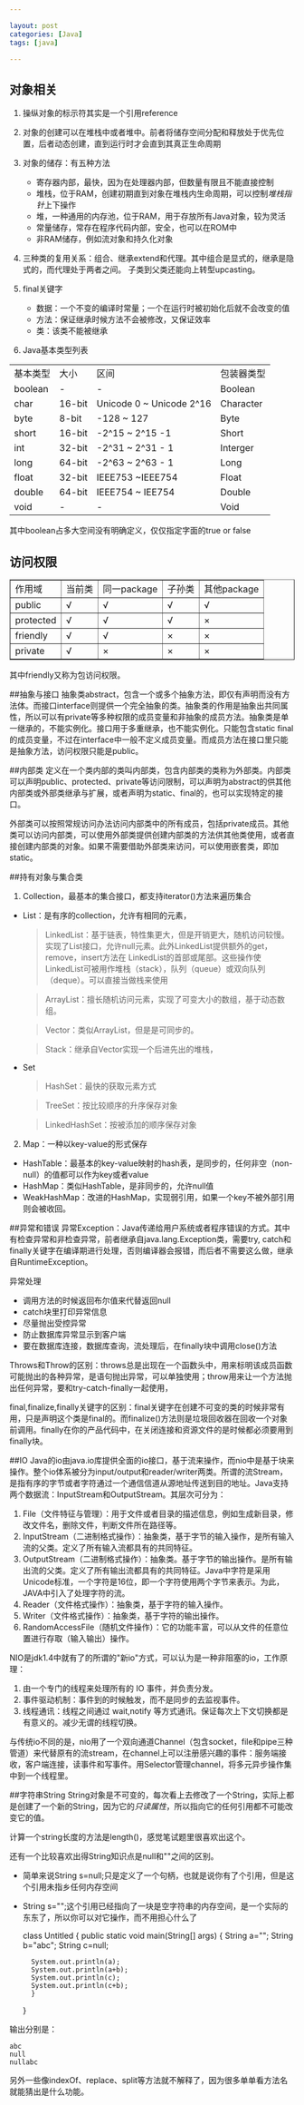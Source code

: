 ```yaml
---

layout: post
categories: [Java]
tags: [java]

---
```



## 对象相关

1. 操纵对象的标示符其实是一个引用reference

2. 对象的创建可以在堆栈中或者堆中。前者将储存空间分配和释放处于优先位置，后者动态创建，直到运行时才会直到其真正生命周期

3. 对象的储存：有五种方法
   -  寄存器内部，最快，因为在处理器内部，但数量有限且不能直接控制
   -  堆栈，位于RAM，创建初期直到对象在堆栈内生命周期，可以控制*堆栈指针*上下操作
   -  堆，一种通用的内存池，位于RAM，用于存放所有Java对象，较为灵活
   -  常量储存，常存在程序代码内部，安全，也可以在ROM中
   -  非RAM储存，例如流对象和持久化对象
   
4. 三种类的复用关系：组合、继承extend和代理。其中组合是显式的，继承是隐式的，而代理处于两者之间。 子类到父类还能向上转型upcasting。
5. final关键字
   - 数据：一个不变的编译时常量；一个在运行时被初始化后就不会改变的值
   - 方法：保证继承时候方法不会被修改，又保证效率
   - 类：该类不能被继承

6. Java基本类型列表

<table class="table table-bordered table-striped table-condensed">
    <tr>
        <td>基本类型</td>
        <td>大小 </td>
        <td>区间 </td>
        <td>包装器类型 </td>
    </tr>
    <tr>
        <td>boolean </td>
        <td>- </td>
        <td>- </td>
        <td>Boolean </td>
    </tr>
    <tr>
        <td>char </td>
        <td>16-bit</td>
        <td>Unicode 0 ~ Unicode 2^16 </td>
        <td>Character </td>
    </tr>
    <tr>
       <td>byte</td> 
       <td>8-bit</td>
       <td>-128 ~ 127</td>
       <td>Byte</td>
    </tr>
    <tr>
       <td>short</td>
       <td>16-bit</td>
       <td>-2^15 ~ 2^15 -1</td>
       <td>Short</td>
   </tr>
   <tr>
        <td>int</td>
        <td>32-bit</td>
        <td>-2^31 ~ 2^31 - 1</td>
        <td>Interger</td>
   </tr>
   <tr>
        <td>long</td>
        <td>64-bit</td>
        <td>-2^63 ~ 2^63 - 1</td>
        <td>Long</td>
   </tr>
   <tr>
        <td>float</td>
        <td>32-bit</td>
        <td>IEEE753 ~IEEE754</td>
        <td>Float</td>
   </tr>
   <tr>
        <td>double</td>
        <td>64-bit</td>
        <td>IEEE754 ~ IEE754</td>
        <td>Double</td>
   </tr>
   <tr>
       <td>void</td>
       <td>-</td>
       <td>-</td>
       <td>Void</td>
   </tr>
</table>



其中boolean占多大空间没有明确定义，仅仅指定字面的true or false

## 访问权限
<table border="1">
<tr>
    <td>作用域</td>
    <td>当前类</td>
    <td>同一package</td>
    <td>子孙类</td>
    <td>其他package</td>
</tr>
<tr>
    <td>public</td>
    <td>√</td>
    <td>√</td>
    <td>√</td>
    <td>√</td>
</tr>
<tr>
    <td>protected</td>
    <td>√</td>
    <td>√</td>
    <td>√</td>
    <td>&times;</td>
</tr>
<tr>
    <td>friendly</td>
    <td>√</td>
    <td>√</td>
    <td>&times;</td>
    <td>&times;</td>
</tr>
<tr>
    <td>private</td>
    <td>√</td>
    <td>&times;</td>
    <td>&times;</td>
    <td>&times;</td>
</tr>
</table>
其中friendly又称为包访问权限。

##抽象与接口
抽象类abstract，包含一个或多个抽象方法，即仅有声明而没有方法体。而接口interface则提供一个完全抽象的类。抽象类的作用是抽象出共同属性，所以可以有private等多种权限的成员变量和非抽象的成员方法。抽象类是单一继承的，不能实例化。接口用于多重继承，也不能实例化。只能包含static final的成员变量，不过在interface中一般不定义成员变量。而成员方法在接口里只能是抽象方法，访问权限只能是public。

##内部类
定义在一个类内部的类叫内部类，包含内部类的类称为外部类。内部类可以声明public、protected、private等访问限制，可以声明为abstract的供其他内部类或外部类继承与扩展，或者声明为static、final的，也可以实现特定的接口。

外部类可以按照常规访问办法访问内部类中的所有成员，包括private成员。其他类可以访问内部类，可以使用外部类提供创建内部类的方法供其他类使用，或者直接创建内部类的对象。如果不需要借助外部类来访问，可以使用嵌套类，即加static。

##持有对象与集合类
1. Collection，最基本的集合接口，都支持iterator()方法来遍历集合
- List：是有序的collection，允许有相同的元素，
   > LinkedList：基于链表，特性集更大，但是开销更大，随机访问较慢。实现了List接口，允许null元素。此外LinkedList提供额外的get，remove，insert方法在 LinkedList的首部或尾部。这些操作使LinkedList可被用作堆栈（stack），队列（queue）或双向队列（deque）。可以直接当做栈来使用

   > ArrayList：擅长随机访问元素，实现了可变大小的数组，基于动态数组。

   > Vector：类似ArrayList，但是是可同步的。
   
   >Stack：继承自Vector实现一个后进先出的堆栈，
- Set
  > HashSet：最快的获取元素方式

  > TreeSet：按比较顺序的升序保存对象

  > LinkedHashSet：按被添加的顺序保存对象
2. Map：一种以key-value的形式保存
- HashTable：最基本的key-value映射的hash表，是同步的，任何非空（non-null）的值都可以作为key或者value
- HashMap：类似HashTable，是非同步的，允许null值
- WeakHashMap：改进的HashMap，实现弱引用，如果一个key不被外部引用则会被收回。

##异常和错误
异常Exception：Java传递给用户系统或者程序错误的方式。其中有检查异常和非检查异常，前者继承自java.lang.Exception类，需要try, catch和finally关键字在编译期进行处理，否则编译器会报错，而后者不需要这么做，继承自RuntimeException。

异常处理
-  调用方法的时候返回布尔值来代替返回null
-  catch块里打印异常信息
-  尽量抛出受控异常
-  防止数据库异常显示到客户端
-  要在数据库连接，数据库查询，流处理后，在finally块中调用close()方法

Throws和Throw的区别：throws总是出现在一个函数头中，用来标明该成员函数可能抛出的各种异常，是语句抛出异常，可以单独使用；throw用来让一个方法抛出任何异常，要和try-catch-finally一起使用，

final,finalize,finally关键字的区别：final关键字在创建不可变的类的时候非常有用，只是声明这个类是final的。而finalize()方法则是垃圾回收器在回收一个对象前调用。finally在你的产品代码中，在关闭连接和资源文件的是时候都必须要用到finally块。

##IO
Java的io由java.io库提供全面的io接口，基于流来操作，而nio中是基于块来操作。整个io体系被分为input/output和reader/writer两类。所谓的流Stream，是指有序的字节或者字符通过一个通信信道从源地址传送到目的地址。Java支持两个数据流：InputStream和OutputStream。其层次可分为：
1. File（文件特征与管理）：用于文件或者目录的描述信息，例如生成新目录，修改文件名，删除文件，判断文件所在路径等。
2. InputStream（二进制格式操作）：抽象类，基于字节的输入操作，是所有输入流的父类。定义了所有输入流都具有的共同特征。
3. OutputStream（二进制格式操作）：抽象类。基于字节的输出操作。是所有输出流的父类。定义了所有输出流都具有的共同特征。Java中字符是采用Unicode标准，一个字符是16位，即一个字符使用两个字节来表示。为此，JAVA中引入了处理字符的流。
4. Reader（文件格式操作）：抽象类，基于字符的输入操作。
5. Writer（文件格式操作）：抽象类，基于字符的输出操作。
6. RandomAccessFile（随机文件操作）：它的功能丰富，可以从文件的任意位置进行存取（输入输出）操作。

NIO是jdk1.4中就有了的所谓的"新io"方式，可以认为是一种非阻塞的io，工作原理：

1. 由一个专门的线程来处理所有的 IO 事件，并负责分发。 
2. 事件驱动机制：事件到的时候触发，而不是同步的去监视事件。 
3. 线程通讯：线程之间通过 wait,notify 等方式通讯。保证每次上下文切换都是有意义的。减少无谓的线程切换。 

与传统io不同的是，nio用了一个双向通道Channel（包含socket，file和pipe三种管道）来代替原有的流stream，在channel上可以注册感兴趣的事件：服务端接收，客户端连接，读事件和写事件。用Selector管理channel，将多元异步操作集中到一个线程里。

##字符串String
String对象是不可变的，每次看上去修改了一个String，实际上都是创建了一个新的String，因为它的*只读属性*，所以指向它的任何引用都不可能改变它的值。

计算一个string长度的方法是length()，感觉笔试题里很喜欢出这个。

还有一个比较喜欢出得String知识点是null和""之间的区别。
- 简单来说String s=null;只是定义了一个句柄，也就是说你有了个引用，但是这个引用未指乡任何内存空间     
- String s="";这个引用已经指向了一块是空字符串的内存空间，是一个实际的东东了，所以你可以对它操作，而不用担心什么了


    class Untitled {
    	public static void main(String[] args) {
		String a="";
		String b="abc";
		String c=null;
		
		System.out.println(a); 
		System.out.println(a+b);
		System.out.println(c);
		System.out.println(c+b);
    	}
    }

输出分别是：
    
        
    abc
    null
    nullabc


另外一些像indexOf、replace、split等方法就不解释了，因为很多单单看方法名就能猜出是什么功能。



